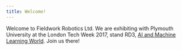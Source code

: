 ```yaml
---
title: Welcome!
---
```


Welcome to Fieldwork Robotics Ltd. We are exhibiting with Plymouth University at the London Tech Week 2017, stand RD3, [AI and Machine Learning World](https://tmt.knect365.com/ai-machine-learning-world/). Join us there!
